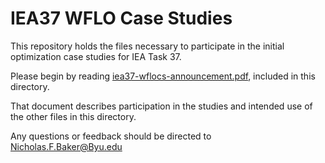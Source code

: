 IEA37 WFLO Case Studies
=======================

This repository holds the files necessary to participate in the initial optimization case studies for IEA Task 37.

Please begin by reading [iea37-wflocs-announcement.pdf](byuflowlab/baker2018-iea37-wflocs/iea37-wflocs-announcement.pdf), included in this directory.

That document describes participation in the studies and intended use of the other files in this directory.

Any questions or feedback should be directed to Nicholas.F.Baker@Byu.edu